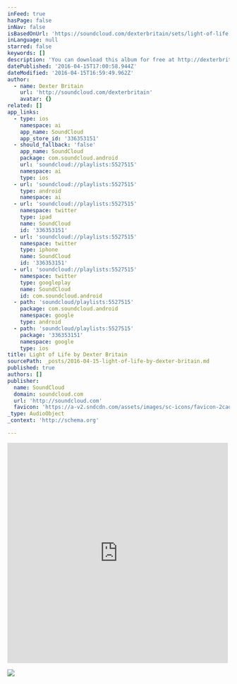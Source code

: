 ```yaml
---
inFeed: true
hasPage: false
inNav: false
isBasedOnUrl: 'https://soundcloud.com/dexterbritain/sets/light-of-life'
inLanguage: null
starred: false
keywords: []
description: 'You can download this album for free at http://dexterbritain.bandcamp.com/album/light-of-life Join me on Facebook for more music: facebook.com/thedexterbritain'
datePublished: '2016-04-15T17:00:58.944Z'
dateModified: '2016-04-15T16:59:49.962Z'
author:
  - name: Dexter Britain
    url: 'http://soundcloud.com/dexterbritain'
    avatar: {}
related: []
app_links:
  - type: ios
    namespace: ai
    app_name: SoundCloud
    app_store_id: '336353151'
  - should_fallback: 'false'
    app_name: SoundCloud
    package: com.soundcloud.android
    url: 'soundcloud://playlists:5527515'
    namespace: ai
    type: ios
  - url: 'soundcloud://playlists:5527515'
    type: android
    namespace: ai
  - url: 'soundcloud://playlists:5527515'
    namespace: twitter
    type: ipad
    name: SoundCloud
    id: '336353151'
  - url: 'soundcloud://playlists:5527515'
    namespace: twitter
    type: iphone
    name: SoundCloud
    id: '336353151'
  - url: 'soundcloud://playlists:5527515'
    namespace: twitter
    type: googleplay
    name: SoundCloud
    id: com.soundcloud.android
  - path: 'soundcloud/playlists:5527515'
    package: com.soundcloud.android
    namespace: google
    type: android
  - path: 'soundcloud/playlists:5527515'
    package: '336353151'
    namespace: google
    type: ios
title: Light of Life by Dexter Britain
sourcePath: _posts/2016-04-15-light-of-life-by-dexter-britain.md
published: true
authors: []
publisher:
  name: SoundCloud
  domain: soundcloud.com
  url: 'http://soundcloud.com'
  favicon: 'https://a-v2.sndcdn.com/assets/images/sc-icons/favicon-2cadd14b.ico'
_type: AudioObject
_context: 'http://schema.org'

---
```

<iframe src="https://cdn.embedly.com/widgets/media.html?src=https%3A%2F%2Fw.soundcloud.com%2Fplayer%2F%3Fvisual%3Dtrue%26url%3Dhttp%253A%252F%252Fapi.soundcloud.com%252Fplaylists%252F5527515%26show_artwork%3Dtrue&amp;url=https%3A%2F%2Fsoundcloud.com%2Fdexterbritain%2Fsets%2Flight-of-life&amp;image=http%3A%2F%2Fi1.sndcdn.com%2Fartworks-000049422772-k5uk1k-t500x500.jpg&amp;key=b7d04c9b404c499eba89ee7072e1c4f7&amp;type=text%2Fhtml&amp;schema=soundcloud" width="500" height="500" scrolling="no" frameborder="0" allowfullscreen="allowfullscreen" style=""></iframe>

![](https://the-grid-user-content.s3-us-west-2.amazonaws.com/eb768c62-25d7-4331-beb7-c760b9f40c0c.jpg)